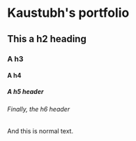 # Kaustubh's portfolio
## This a h2 heading
### A h3
#### A h4
##### A h5 header
###### Finally, the h6 header
And this is normal text.
